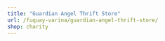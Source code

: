 ```yaml
---
title: "Guardian Angel Thrift Store"
url: /fuquay-varina/guardian-angel-thrift-store/
shop: charity
---
```

